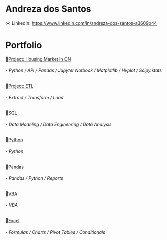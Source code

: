 # Andreza dos Santos
:envelope: LinkedIn: https://www.linkedin.com/in/andreza-dos-santos-a3609b44

# Portfolio

:pushpin:[Project: Housing Market in ON](https://github.com/a-matos/project_1-team_12.git)
  ######  - Python / API / Pandas / Jupyter Notbook / Matplotlib / Hvplot / Scipy.stats
 
:pushpin:[Project: ETL](https://github.com/a-matos/Project_Crowdfunding_ETL.git)
  ######   - Extract / Transform / Load
  
:pushpin:[SQL](https://github.com/a-matos/sql-challenge.git)
  ######   - Data Modeling / Data Engineering / Data Analysis
  
:pushpin:[Python](https://github.com/a-matos/python-challenge.git)
  ######   - Python
  
:pushpin:[Pandas](https://github.com/a-matos/pandas-challenge.git)
  ######   - Pandas / Python / Reports
  
:pushpin:[VBA](https://github.com/a-matos/VBA-challenge.git)
  ######   - VBA

:pushpin:[Excel](https://github.com/a-matos/excel-challenge.git)
  ######   - Formulas / Charts / Pivot Tables / Conditionals
  



  
  
  
  



